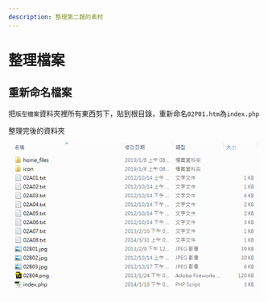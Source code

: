 ```yaml
---
description: 整理第二題的素材
---
```


# 整理檔案

## 重新命名檔案

把`版型檔案`資料夾裡所有東西剪下，貼到根目錄，重新命名`02P01.htm`為`index.php`  

整理完後的資料夾  
  
![整理完後的資料夾](../images/explorer_2019-01-08_08-29-16.png)